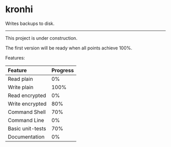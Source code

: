 
# kronhi

Writes backups to disk.

---

This project is under construction.

The first version will be ready when all points achieve 100%.

Features:

| Feature          | Progress |
|:-----------------|----------|
| Read plain       | 0%       |
| Write plain      | 100%     |
| Read encrypted   | 0%       |
| Write encrypted  | 80%      |
| Command Shell    | 70%      |
| Command Line     | 0%       |
| Basic unit-tests | 70%      |
| Documentation    | 0%       |

